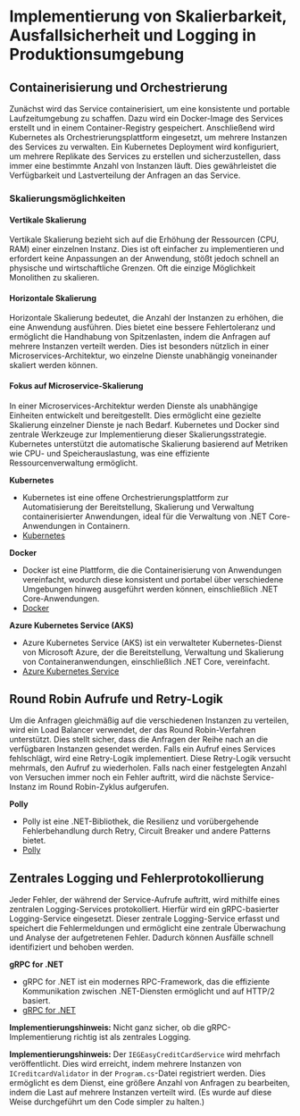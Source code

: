 # Implementierung von Skalierbarkeit, Ausfallsicherheit und Logging in Produktionsumgebung

## Containerisierung und Orchestrierung
Zunächst wird das Service containerisiert, um eine konsistente und portable Laufzeitumgebung zu schaffen. 
Dazu wird ein Docker-Image des Services erstellt und in einem Container-Registry gespeichert.
Anschließend wird Kubernetes als Orchestrierungsplattform eingesetzt, um mehrere Instanzen des Services zu verwalten. 
Ein Kubernetes Deployment wird konfiguriert, um mehrere Replikate des Services zu erstellen und sicherzustellen, dass immer eine bestimmte Anzahl von Instanzen läuft. 
Dies gewährleistet die Verfügbarkeit und Lastverteilung der Anfragen an das Service.

### Skalierungsmöglichkeiten

#### Vertikale Skalierung
Vertikale Skalierung bezieht sich auf die Erhöhung der Ressourcen (CPU, RAM) einer einzelnen Instanz. Dies ist oft einfacher zu implementieren und erfordert keine Anpassungen an der Anwendung, stößt jedoch schnell an physische und wirtschaftliche Grenzen. Oft die einzige Möglichkeit Monolithen zu skalieren.

#### Horizontale Skalierung
Horizontale Skalierung bedeutet, die Anzahl der Instanzen zu erhöhen, die eine Anwendung ausführen. Dies bietet eine bessere Fehlertoleranz und ermöglicht die Handhabung von Spitzenlasten, indem die Anfragen auf mehrere Instanzen verteilt werden. Dies ist besonders nützlich in einer Microservices-Architektur, wo einzelne Dienste unabhängig voneinander skaliert werden können.

#### Fokus auf Microservice-Skalierung
In einer Microservices-Architektur werden Dienste als unabhängige Einheiten entwickelt und bereitgestellt. Dies ermöglicht eine gezielte Skalierung einzelner Dienste je nach Bedarf. Kubernetes und Docker sind zentrale Werkzeuge zur Implementierung dieser Skalierungsstrategie. Kubernetes unterstützt die automatische Skalierung basierend auf Metriken wie CPU- und Speicherauslastung, was eine effiziente Ressourcenverwaltung ermöglicht.


**Kubernetes**
   - Kubernetes ist eine offene Orchestrierungsplattform zur Automatisierung der Bereitstellung, Skalierung und Verwaltung containerisierter Anwendungen, ideal für die Verwaltung von .NET Core-Anwendungen in Containern.
   - [Kubernetes](https://kubernetes.io/)

**Docker**
   - Docker ist eine Plattform, die die Containerisierung von Anwendungen vereinfacht, wodurch diese konsistent und portabel über verschiedene Umgebungen hinweg ausgeführt werden können, einschließlich .NET Core-Anwendungen.
   - [Docker](https://www.docker.com/)

**Azure Kubernetes Service (AKS)**
   - Azure Kubernetes Service (AKS) ist ein verwalteter Kubernetes-Dienst von Microsoft Azure, der die Bereitstellung, Verwaltung und Skalierung von Containeranwendungen, einschließlich .NET Core, vereinfacht.
   - [Azure Kubernetes Service](https://azure.microsoft.com/en-us/services/kubernetes-service/)


## Round Robin Aufrufe und Retry-Logik
Um die Anfragen gleichmäßig auf die verschiedenen Instanzen zu verteilen, wird ein Load Balancer verwendet, der das Round Robin-Verfahren unterstützt. 
Dies stellt sicher, dass die Anfragen der Reihe nach an die verfügbaren Instanzen gesendet werden.
Falls ein Aufruf eines Services fehlschlägt, wird eine Retry-Logik implementiert. 
Diese Retry-Logik versucht mehrmals, den Aufruf zu wiederholen. 
Falls nach einer festgelegten Anzahl von Versuchen immer noch ein Fehler auftritt, wird die nächste Service-Instanz im Round Robin-Zyklus aufgerufen.

**Polly**
   - Polly ist eine .NET-Bibliothek, die Resilienz und vorübergehende Fehlerbehandlung durch Retry, Circuit Breaker und andere Patterns bietet.
   - [Polly](https://github.com/App-vNext/Polly)

## Zentrales Logging und Fehlerprotokollierung
Jeder Fehler, der während der Service-Aufrufe auftritt, wird mithilfe eines zentralen Logging-Services protokolliert. 
Hierfür wird ein gRPC-basierter Logging-Service eingesetzt. 
Dieser zentrale Logging-Service erfasst und speichert die Fehlermeldungen und ermöglicht eine zentrale Überwachung und Analyse der aufgetretenen Fehler. 
Dadurch können Ausfälle schnell identifiziert und behoben werden.

**gRPC for .NET**
   - gRPC for .NET ist ein modernes RPC-Framework, das die effiziente Kommunikation zwischen .NET-Diensten ermöglicht und auf HTTP/2 basiert.
   - [gRPC for .NET](https://docs.microsoft.com/en-us/aspnet/core/grpc/)

**Implementierungshinweis:** Nicht ganz sicher, ob die gRPC-Implementierung richtig ist als zentrales Logging.

**Implementierungshinweis:**
Der `IEGEasyCreditCardService` wird mehrfach veröffentlicht. Dies wird erreicht, indem mehrere Instanzen von `ICreditcardValidator` in der `Program.cs`-Datei registriert werden. 
Dies ermöglicht es dem Dienst, eine größere Anzahl von Anfragen zu bearbeiten, indem die Last auf mehrere Instanzen verteilt wird. (Es wurde auf diese Weise durchgeführt um den Code simpler zu halten.)






